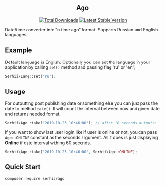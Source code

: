<h2 align="center">Ago</h2>

<p style="text-align:center">
    <a href="https://travis-ci.org/serhii/ago"><img src="https://travis-ci.org/SerhiiCho/ago.svg?branch=master" alt=""></a>
    <a href="https://packagist.org/packages/serhii/ago"><img src="https://poser.pugx.org/serhii/ago/d/total.svg" alt="Total Downloads"></a>
    <a href="https://packagist.org/packages/serhii/ago"><img src="https://poser.pugx.org/serhii/ago/v/stable.svg" alt="Latest Stable Version"></a>
</p>

Date/time converter into "n time ago" format. Supports Russian and English languages.

## Example

Default language is English. Optionally you can set the language in your application by calling `set()` method and passing flag 'ru' or 'en';

```php
Serhii\Lang::set('ru');
```

## Usage

For outputting post publishing date or something else you can just pass the date to method `take()`. It will count the interval between now and given date and returns needed format.

```php
Serhii\Ago::take('2019-10-23 10:46:00'); // after 10 seconds outputs: 10 seconds ago
```

If you want to show last user login like if user is online or not, you can pass `Ago::ONLINE` constant as the seconds argument. All it does is just displaying **Online** if date interval withing 60 seconds.

```php
Serhii\Ago::take('2019-10-23 10:46:00', Serhii\Ago::ONLINE);
```

## Quick Start

```bash
composer require serhii/ago
```